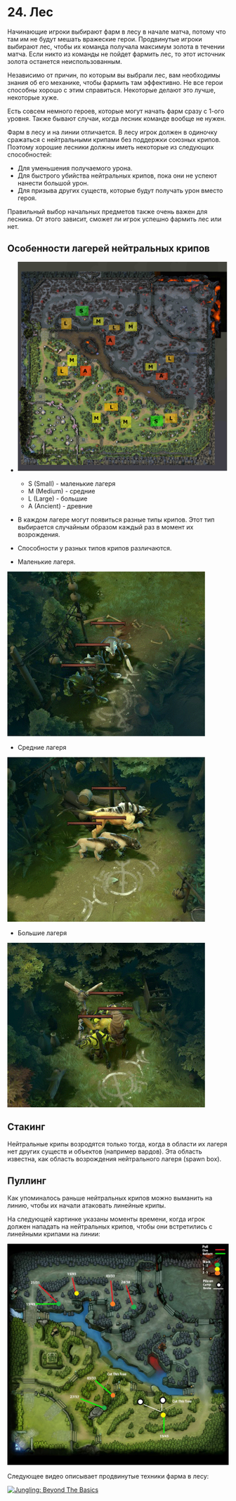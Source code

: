 # 24. Лес

Начинающие игроки выбирают фарм в лесу в начале матча, потому что там им не будут мешать вражеские герои. Продвинутые игроки выбирают лес, чтобы их команда получала максимум золота в течении матча. Если никто из команды не пойдет фармить лес, то этот источник золота останется неиспользованным.

Независимо от причин, по которым вы выбрали лес, вам необходимы знания об его механике, чтобы фармить там эффективно. Не все герои способны хорошо с этим справиться. Некоторые делают это лучше, некоторые хуже.

Есть совсем немного героев, которые могут начать фарм сразу с 1-ого уровня. Также бывают случаи, когда лесник команде вообще не нужен.

Фарм в лесу и на линии отличается. В лесу игрок должен в одиночку сражаться с нейтральными крипами без поддержки союзных крипов. Поэтому хорошие лесники должны иметь некоторые из следующих способностей:
* Для уменьшения получаемого урона.
* Для быстрого убийства нейтральных крипов, пока они не успеют нанести большой урон.
* Для призыва других существ, которые будут получать урон вместо героя.

Правильный выбор начальных предметов также очень важен для лесника. От этого зависит, сможет ли игрок успешно фармить лес или нет.

## Особенности лагерей нейтральных крипов

* ![Лагеря нейтральных крипов](images/24.1_all_neutral_camps.png)<br/>
    * S (Small) - маленькие лагеря
    * M (Medium) - средние
    * L (Large) - большие
    * A (Ancient) - древние

* В каждом лагере могут появиться разные типы крипов. Этот тип выбирается случайным образом каждый раз в момент их возрождения.

* Способности у разных типов крипов различаются.

* Маленькие лагеря.

![Маленькие лагеря](images/24.2_small_camps.gif)

* Средние лагеря

![Средние лагеря](images/24.3_medium_camps.gif)

* Большие лагеря

![Большие лагеря](images/24.4_large_camps.gif)

## Стакинг

Нейтральные крипы возродятся только тогда, когда в области их лагеря нет других существ и объектов (например вардов). Эта область известна, как область возрождения нейтрального лагеря (spawn box).

## Пуллинг

Как упоминалось раньше нейтральных крипов можно выманить на линию, чтобы их начали атаковать линейные крипы.

На следующей картинке указаны моменты времени, когда игрок должен нападать на нейтральных крипов, чтобы они встретились с линейными крипами на линии:

![Моменты времени для пуллинга](images/24.5_pulling_timings.jpg)

Следующее видео описывает продвинутые техники фарма в лесу:

[![Jungling: Beyond The Basics](http://img.youtube.com/vi/zH9_jy_tSLs/0.jpg)](https://www.youtube.com/watch?v=zH9_jy_tSLs)
